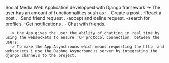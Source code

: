Social Media Web Application developped with Django framework 
     -> The user has an amount of functionnalities sush as :
          - Create a post .
          -React a post .
          -Send friend request .
          -accept and deline request.
          -search for profiles.
          -Get notifications .
          - Chat with friends.


      -> the App gives the user the ability of chatting in real time by using the websockets to ensure TCP protocol connection  between the users.
      -> To make the App Asynchrouns which means requesting the http  and websockets i use the Daphne Asyncrounous server by integrating the django channels to the project.
          
            
 
